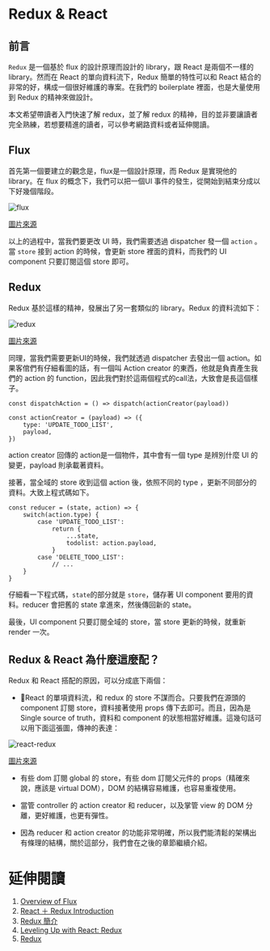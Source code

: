 # Redux & React

##  前言

```Redux``` 是一個基於 flux 的設計原理而設計的 library，跟 React 是兩個不一樣的library。然而在 React 的單向資料流下，Redux 簡單的特性可以和 React 結合的非常的好，構成一個很好維護的專案。在我們的 boilerplate 裡面，也是大量使用到 Redux 的精神來做設計。 

本文希望帶讀者入門快速了解 redux，並了解 redux 的精神，目的並非要讓讀者完全熟練，若想要精進的讀者，可以參考網路資料或者延伸閱讀。

## Flux

首先第一個要建立的觀念是，flux是一個設計原理，而 Redux 是實現他的 library。在 flux 的概念下，我們可以把一個UI 事件的發生，從開始到結束分成以下好幾個階段。

![flux](../images/flux.png)

[圖片來源](https://facebook.github.io/flux/docs/overview.html)

以上的過程中，當我們要更改 UI 時，我們需要透過 dispatcher 發一個 ```action``` 。當 ```store``` 接到 action 的時候，會更新 store 裡面的資料，而我們的 UI component 只要訂閱這個 store 即可。

## Redux

Redux 基於這樣的精神，發展出了另一套類似的 library。Redux 的資料流如下：

![redux](../images/redux.jpg)

[圖片來源](http://www.slideshare.net/nikgraf/react-redux-introduction)

同理，當我們需要更新UI的時候，我們就透過 dispatcher 去發出一個 action。如果客倌們有仔細看圖的話，有一個叫 Action creator 的東西，他就是負責產生我們的 action 的 function，因此我們對於這兩個程式的call法，大致會是長這個樣子。

```
const dispatchAction = () => dispatch(actionCreator(payload))

const actionCreator = (payload) => ({
	type: 'UPDATE_TODO_LIST',
	payload,
})
```

action creator 回傳的 action是一個物件，其中會有一個 type 是辨別什麼 UI 的變更，payload 則承載著資料。

接著，當全域的 store 收到這個 action 後，依照不同的 type ，更新不同部分的資料。大致上程式碼如下。

```
const reducer = (state, action) => {
	switch(action.type) {
		case 'UPDATE_TODO_LIST':
			return {
				...state,
				todolist: action.payload,
			}
		case 'DELETE_TODO_LIST':
			// ...
	}
}
```
仔細看一下程式碼，```state```的部分就是 ```store```，儲存著 UI component 要用的資料。reducer 會把舊的 state 拿進來，然後傳回新的 state。

最後，UI component 只要訂閱全域的 store，當 store 更新的時候，就重新 render 一次。

## Redux &  React 為什麼這麼配？

Redux 和 React 搭配的原因，可以分成底下兩個：

- React 的單項資料流，和 redux 的 store 不謀而合。只要我們在源頭的 component 訂閱 store，資料接著使用 props 傳下去即可。而且，因為是 Single source of truth，資料和 component 的狀態相當好維護。這幾句話可以用下面這張圖，傳神的表達：

![react-redux](../images/react-redux.png)

[圖片來源](https://css-tricks.com/learning-react-redux/)

- 有些 dom 訂閱 global 的 store，有些 dom 訂閱父元件的 props（精確來說，應該是 virtual DOM），DOM 的結構容易維護，也容易重複使用。

- 當管 controller 的 action creator 和 reducer，以及掌管 view 的 DOM 分離，更好維護，也更有彈性。 

- 因為 reducer 和 action creator 的功能非常明確，所以我們能清鬆的架構出有條理的結構，關於這部分，我們會在之後的章節繼續介紹。

# 延伸閱讀

1. [Overview of Flux](https://facebook.github.io/flux/docs/overview.html)
2. [React ＋ Redux Introduction](http://www.slideshare.net/nikgraf/react-redux-introduction)
3. [Redux 簡介](http://huli.logdown.com/posts/294037-javascript-redux-basic-tutorial)
4. [Leveling Up with React: Redux](https://css-tricks.com/learning-react-redux/)
5. [Redux](http://redux.js.org/)